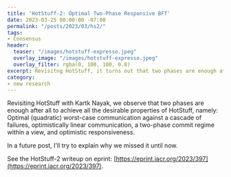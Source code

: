 ```yaml
---
title: 'HotStuff-2: Optimal Two-Phase Responsive BFT'
date: 2023-03-25 00:00:00 -07:00
permalink: "/posts/2023/03/hs2/"
tags:
- Consensus
header:
  teaser: "/images/hotstuff-expresso.jpeg"
  overlay_image: "/images/hotstuff-expresso.jpeg"
  overlay_filter: rgba(0, 100, 100, 0.8)
excerpt: Revisitng HotStuff, it turns out that two phases are enough after all.
category:
- new research
---
```


Revisiting HotStuff with Kartk Nayak, we observe that two phases are enough after all to achieve all the desirable properties of HotStuff, namely: 
Optimal (quadratic) worst-case communication against a cascade of failures, optimistically linear communication, a two-phase commit regime within a view, and optimistic responsiveness.

In a future post, I'll try to explain why we missed it until now.

See the HotStuff-2 writeup on eprint: [https://eprint.iacr.org/2023/397](https://eprint.iacr.org/2023/397). 


